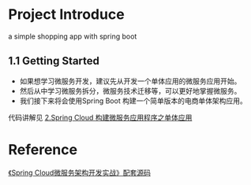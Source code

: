 # Project Introduce 
a simple shopping app with spring boot
## 1.1 Getting Started

- 如果想学习微服务开发，建议先从开发一个单体应用的微服务应用开始。
- 然后从中学习微服务拆分，微服务技术迁移等，可以更好地掌握微服务。
- 我们接下来将会使用Spring Boot 构建一个简单版本的电商单体架构应用。

代码讲解见 [2.Spring Cloud 构建微服务应用程序之单体应用](https://xingyun.blog.csdn.net/article/details/104121520)
# Reference
[《Spring Cloud微服务架构开发实战》配套源码](https://github.com/cd826/springcloud-demo)
